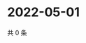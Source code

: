 # 2022-05-01

共 0 条

<!-- BEGIN WEIBO -->
<!-- 最后更新时间 Sun May 01 2022 00:21:39 GMT+0800 (China Standard Time) -->

<!-- END WEIBO -->
